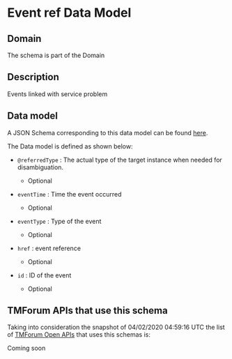 # Event ref Data Model

## Domain

The  schema is part of the  Domain

## Description

Events linked with service problem

## Data model

A JSON Schema corresponding to this data model can be found
[here](https://github.com/tmforum-rand/schemas/blob/candidates/Common/EventRef.schema.json).

The Data model is defined as shown below:

- `@referredType` : The actual type of the target instance when needed for disambiguation.

  - Optional


- `eventTime` : Time the event occurred

  - Optional


- `eventType` : Type of the event

  - Optional


- `href` : event reference

  - Optional


- `id` : ID of the event

  - Optional






## TMForum APIs that use this schema

Taking into consideration the snapshot of 04/02/2020 04:59:16 UTC the list of [TMForum Open APIs](https://www.tmforum.org/open-apis/) that uses this schemas is:

Coming soon